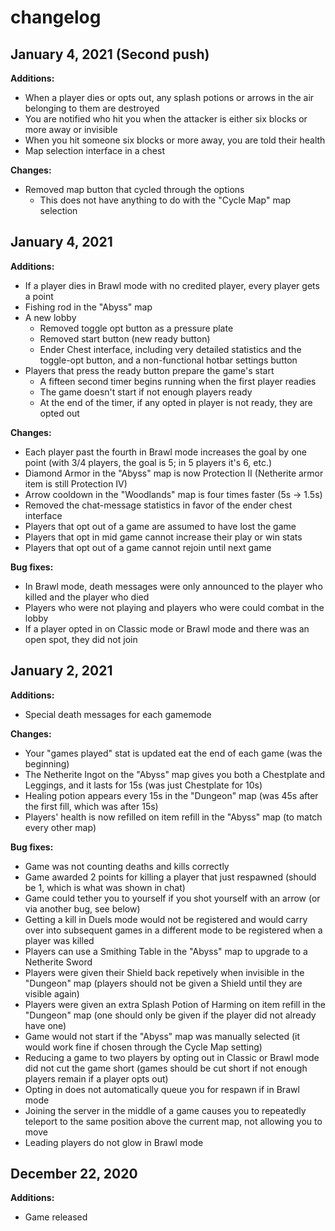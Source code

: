 # changelog

## January 4, 2021 (Second push)

**Additions:**
* When a player dies or opts out, any splash potions or arrows in the air belonging to them are destroyed
* You are notified who hit you when the attacker is either six blocks or more away or invisible
* When you hit someone six blocks or more away, you are told their health
* Map selection interface in a chest

**Changes:**
* Removed map button that cycled through the options
    * This does not have anything to do with the "Cycle Map" map selection

## January 4, 2021

**Additions:**
* If a player dies in Brawl mode with no credited player, every player gets a point
* Fishing rod in the "Abyss" map
* A new lobby
    * Removed toggle opt button as a pressure plate
    * Removed start button (new ready button)
    * Ender Chest interface, including very detailed statistics and the toggle-opt button, and a non-functional hotbar settings button
* Players that press the ready button prepare the game's start
    * A fifteen second timer begins running when the first player readies
    * The game doesn't start if not enough players ready
    * At the end of the timer, if any opted in player is not ready, they are opted out

**Changes:**
* Each player past the fourth in Brawl mode increases the goal by one point (with 3/4 players, the goal is 5; in 5 players it's 6, etc.)
* Diamond Armor in the "Abyss" map is now Protection II (Netherite armor item is still Protection IV)
* Arrow cooldown in the "Woodlands" map is four times faster (5s -> 1.5s)
* Removed the chat-message statistics in favor of the ender chest interface
* Players that opt out of a game are assumed to have lost the game
* Players that opt in mid game cannot increase their play or win stats
* Players that opt out of a game cannot rejoin until next game

**Bug fixes:**
* In Brawl mode, death messages were only announced to the player who killed and the player who died
* Players who were not playing and players who were could combat in the lobby
* If a player opted in on Classic mode or Brawl mode and there was an open spot, they did not join


## January 2, 2021

**Additions:**
* Special death messages for each gamemode

**Changes:**
* Your "games played" stat is updated eat the end of each game (was the beginning)
* The Netherite Ingot on the "Abyss" map gives you both a Chestplate and Leggings, and it lasts for 15s (was just Chestplate for 10s)
* Healing potion appears every 15s in the "Dungeon" map (was 45s after the first fill, which was after 15s)
* Players' health is now refilled on item refill in the "Abyss" map (to match every other map)

**Bug fixes:**
* Game was not counting deaths and kills correctly
* Game awarded 2 points for killing a player that just respawned (should be 1, which is what was shown in chat)
* Game could tether you to yourself if you shot yourself with an arrow (or via another bug, see below)
* Getting a kill in Duels mode would not be registered and would carry over into subsequent games in a different mode to be registered when a player was killed
* Players can use a Smithing Table in the "Abyss" map to upgrade to a Netherite Sword
* Players were given their Shield back repetively when invisible in the "Dungeon" map (players should not be given a Shield until they are visible again)
* Players were given an extra Splash Potion of Harming on item refill in the "Dungeon" map (one should only be given if the player did not already have one)
* Game would not start if the "Abyss" map was manually selected (it would work fine if chosen through the Cycle Map setting)
* Reducing a game to two players by opting out in Classic or Brawl mode did not cut the game short (games should be cut short if not enough players remain if a player opts out)
* Opting in does not automatically queue you for respawn if in Brawl mode
* Joining the server in the middle of a game causes you to repeatedly teleport to the same position above the current map, not allowing you to move
* Leading players do not glow in Brawl mode

## December 22, 2020

**Additions:**
* Game released

